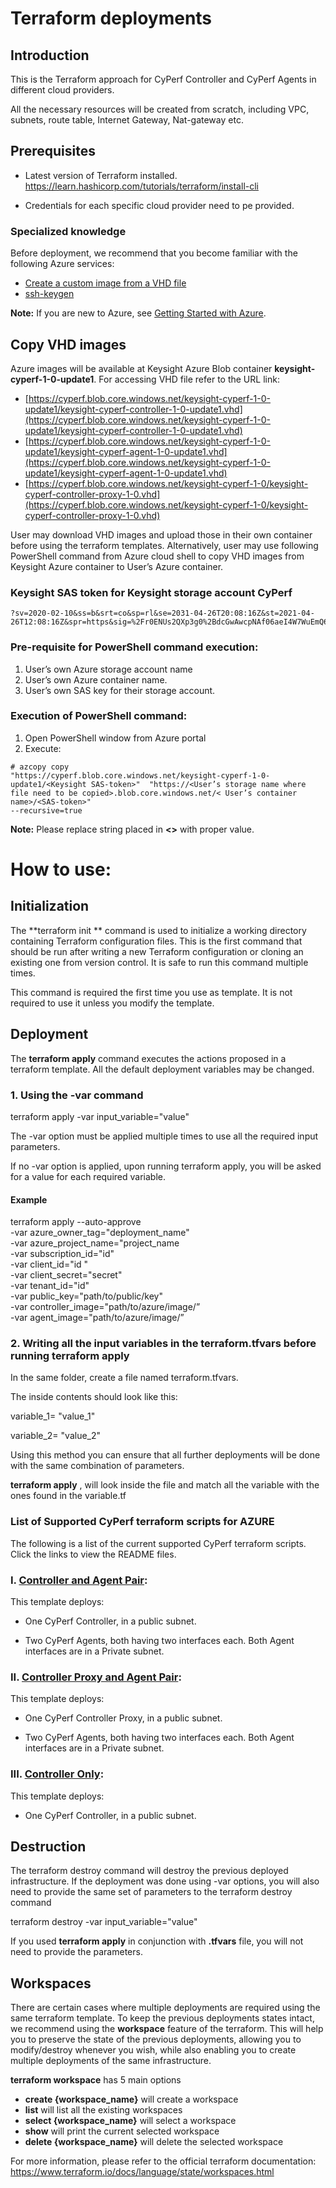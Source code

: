 # Terraform deployments

## Introduction

This is the Terraform approach for CyPerf Controller and CyPerf Agents in different cloud providers.

All the necessary resources will be created from scratch, including VPC, subnets, route table, Internet Gateway, Nat-gateway etc.

## Prerequisites

- Latest version of Terraform installed. https://learn.hashicorp.com/tutorials/terraform/install-cli

- Credentials for each specific cloud provider need to pe provided.

### Specialized knowledge
Before deployment, we recommend that you become familiar with the following Azure services:
- [Create a custom image from a VHD file](https://docs.microsoft.com/en-us/azure/devtest-labs/devtest-lab-create-template)
- [ssh-keygen](https://www.ssh.com/academy/ssh/keygen)

**Note:** If you are new to Azure, see [Getting Started with Azure](https://azure.microsoft.com/en-in/get-started/).

## Copy VHD images 
Azure images will be available at Keysight Azure Blob container **keysight-cyperf-1-0-update1**.
For accessing VHD file refer to the URL link:

 - [https://cyperf.blob.core.windows.net/keysight-cyperf-1-0-update1/keysight-cyperf-controller-1-0-update1.vhd](https://cyperf.blob.core.windows.net/keysight-cyperf-1-0-update1/keysight-cyperf-controller-1-0-update1.vhd)
 - [https://cyperf.blob.core.windows.net/keysight-cyperf-1-0-update1/keysight-cyperf-agent-1-0-update1.vhd](https://cyperf.blob.core.windows.net/keysight-cyperf-1-0-update1/keysight-cyperf-agent-1-0-update1.vhd)
 - [https://cyperf.blob.core.windows.net/keysight-cyperf-1-0/keysight-cyperf-controller-proxy-1-0.vhd](https://cyperf.blob.core.windows.net/keysight-cyperf-1-0/keysight-cyperf-controller-proxy-1-0.vhd)

User may download VHD images and upload those in their own container before using the terraform templates.
Alternatively, user may use following PowerShell command from Azure cloud shell to copy VHD images from Keysight Azure container to User’s Azure container.

### Keysight SAS token for Keysight storage account CyPerf
```
?sv=2020-02-10&ss=b&srt=co&sp=rl&se=2031-04-26T20:08:16Z&st=2021-04-26T12:08:16Z&spr=https&sig=%2Fr0ENUs2QXp3g0%2BdcGwAwcpNAf06aeI4W7WuEmQ6xP8%3D
```

### Pre-requisite for PowerShell command execution:
1.	User’s own Azure storage account name
2.	User’s own Azure container name.
3.	User’s own SAS key for their storage account.

### Execution of PowerShell command:
1.	Open PowerShell window from Azure portal 
2.	Execute:

```
# azcopy copy
"https://cyperf.blob.core.windows.net/keysight-cyperf-1-0-update1/<Keysight SAS-token>"  "https://<User’s storage name where file need to be copied>.blob.core.windows.net/< User’s container name>/<SAS-token>" 
--recursive=true

```

**Note:** Please replace string placed in **<>** with proper value.

# How to use:

## Initialization

The  **terraform init ** command is used to initialize a working directory containing Terraform configuration files. This is the first command that should be run after writing a new Terraform configuration or cloning an existing one from version control. It is safe to run this command multiple times.

This command is required the first time you use as template. It is not required to use it unless you modify the template.

## Deployment

The  **terraform apply**  command executes the actions proposed in a terraform template. All the default deployment variables may be changed.

### 1. Using the **-var** command

terraform apply -var input\_variable=&quot;value&quot;

The -var option must be applied multiple times to use all the required input parameters.

If no -var option is applied, upon running terraform apply, you will be asked for a value for each required variable.

#### Example

terraform apply --auto-approve \
-var azure_owner_tag="deployment_name" \
-var azure_project_name="project_name \
-var subscription_id="id" \
-var client_id="id " \
-var client_secret="secret" \
-var tenant_id="id" \
-var public_key="path/to/public/key" \
-var controller_image="path/to/azure/image/” \
-var agent_image="path/to/azure/image/”

### 2. Writing all the input variables in the terraform.tfvars before running terraform apply

In the same folder, create a file named terraform.tfvars.

The inside contents should look like this:

variable_1= "value\_1"

variable_2= "value\_2"

Using this method you can ensure that all further deployments will be done with the same combination of parameters.

**terraform apply** , will look inside the file and match all the variable with the ones found in the variable.tf

### List of Supported CyPerf terraform scripts for AZURE 

The following is a list of the current supported CyPerf terraform scripts. Click the links to view the README files.

### I. [Controller and Agent Pair](controller_and_agent_pair):
 

This template deploys:

- One CyPerf Controller, in a public subnet.

- Two CyPerf Agents, both having two interfaces each. Both Agent interfaces are in a Private subnet. 

### II. [Controller Proxy and Agent Pair](controller_proxy_and_agent_pair):


This template deploys:

- One CyPerf Controller Proxy, in a public subnet.

- Two CyPerf Agents, both having two interfaces each. Both Agent interfaces are in a Private subnet. 

### III. [Controller Only](controller_only):


This template deploys:

- One CyPerf Controller, in a public subnet.

## Destruction

The terraform destroy command will destroy the previous deployed infrastructure.
If the deployment was done using -var options, you will also need to provide the same set of parameters to the terraform destroy command

terraform destroy -var input\_variable=&quot;value&quot;

If you used **terraform apply** in conjunction with **.tfvars** file, you will not need to provide the parameters.

## Workspaces

There are certain cases where multiple deployments are required using the same terraform template. To keep the previous deployments states intact, we recommend using the **workspace** feature of the terraform. This will help you to preserve the state of the previous deployments, allowing you to modify/destroy whenever you wish, while also enabling you to create multiple deployments of the same infrastructure.


**terraform workspace** has 5 main options

- **create {workspace_name}** will create a workspace
- **list** will list all the existing workspaces
- **select {workspace_name}** will select a workspace
- **show** will print the current selected workspace
- **delete {workspace_name}** will delete the selected workspace

For more information, please refer to the official terraform documentation:
https://www.terraform.io/docs/language/state/workspaces.html